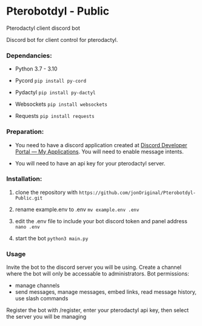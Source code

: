 
# Pterobotdyl - Public
 Pterodactyl client discord bot
 
 Discord bot for client control for pterodactyl.
 ### Dependancies:
 - Python 3.7 - 3.10

- Pycord
	```pip install py-cord```

- Pydactyl
	```pip install py-dactyl```

- Websockets
	```pip install websockets```

- Requests
	```pip install requests```

### Preparation:
- You need to have a discord application created at [Discord Developer Portal — My Applications](https://discord.com/developers/applications). You will need to enable message intents.

- You will need to have an api key for your pterodactyl server.


### Installation:
1. clone the repository with
	```https://github.com/jonOriginal/Pterobotdyl-Public.git```

2. rename example.env to .env
	```mv example.env .env```
	
3. edit the .env file to include your bot discord token and panel address
	```nano .env```
	
4. start the bot
	```python3 main.py```

### Usage

Invite the bot to the discord server you will be using. Create a channel where the bot will only be accessable to administrators. 
Bot permissions:
- manage channels 
- send messages, manage messages, embed links, read message history, use slash commands

Register the bot with /register, enter your pterodactyl api key, then select the server you will be managing
